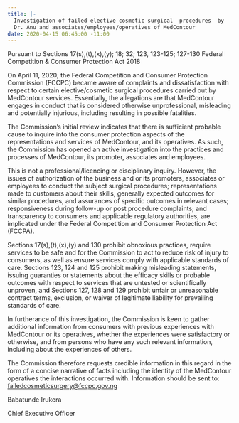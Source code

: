 ```yaml
---
title: |-
  Investigation of failed elective cosmetic surgical  procedures  by
  Dr. Anu and associates/employees/operatives of MedContour
date: 2020-04-15 06:45:00 -11:00
---
```


Pursuant to Sections 17(s),(t),(x),(y); 18; 32; 123, 123-125; 127-130 Federal Competition & Consumer Protection Act 2018


On April 11, 2020; the Federal Competition and Consumer Protection Commission (FCCPC) became aware of complaints and dissatisfaction with respect to certain elective/cosmetic surgical procedures carried out by MedContour services. Essentially, the allegations are that MedContour engages in conduct that is considered otherwise unprofessional, misleading and potentially injurious, including resulting in possible fatalities.

The Commission’s initial review indicates that there is sufficient probable cause to inquire into the consumer protection aspects of the representations and services of MedContour, and its operatives.  As such, the Commission has opened an active investigation into the practices and processes of MedContour, its promoter, associates and employees.

This is not a professional/licencing or disciplinary inquiry. However, the issues of authorization of the business and or its promoters, associates or employees to conduct the subject surgical procedures; representations made to customers about their skills, generally expected outcomes for similar procedures, and assurances of specific outcomes in relevant cases; responsiveness during follow-up or post procedure complaints;  and transparency to consumers and applicable regulatory authorities, are implicated under the Federal Competition and Consumer Protection Act (FCCPA).

Sections 17(s),(t),(x),(y) and 130 prohibit obnoxious practices, require services to be safe and for the Commission to act to reduce risk of injury to consumers, as well as ensure services comply with applicable standards of care.  Sections 123, 124 and 125 prohibit making misleading statements, issuing guaranties or statements about the efficacy skills or probable outcomes with respect to services that are untested or scientifically unproven, and Sections 127, 128 and 129 prohibit unfair or unreasonable contract terms, exclusion, or waiver of legitimate liability for prevailing standards of care.

In furtherance of this investigation, the Commission is keen to gather additional information from consumers with previous experiences with MedContour or its operatives, whether the experiences were satisfactory or otherwise, and from persons who have any such relevant information, including about the experiences of others. 

The Commission therefore requests credible information in this regard in the form of a concise narrative of facts including the identity of the MedContour operatives the interactions occurred with.   Information should be sent to: failedcosmeticsurgery@fccpc.gov.ng


Babatunde Irukera

Chief Executive Officer
